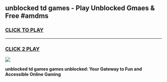 
## unblocked td games - Play Unblocked Gmaes & Free #amdms
<h3>
<a href="https://news.freeplayer.one?title=unblocked_td_games&ref=03M">CLICK TO PLAY</a></h3>
<hr>

<h3>
<a href="https://news.freeplayer.one?title=unblocked_td_games&ref=03M">CLICK 2 PLAY</a>
  
</h3>

<a href="https://news.freeplayer.one?title=unblocked_td_games&ref=03M"><img src="https://clearcache.store/games.png"></a>


**unblocked td games games unblocked: Your Gateway to Fun and Accessible Online Gaming**
